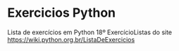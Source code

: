 # Exercicios Python
 Lista de exercícios em Python
18º ExercícioListas do site https://wiki.python.org.br/ListaDeExercicios
